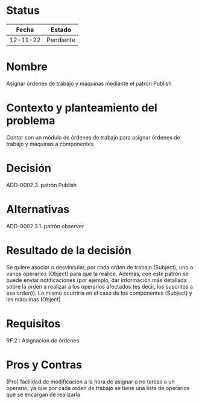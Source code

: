 # Status

| Fecha | Estado |
| --- | --- |
| 12-11-22 | Pendiente |

# Nombre

Asignar órdenes de trabajo y máquinas mediante el patrón Publish

# Contexto y planteamiento del problema

Contar con un módulo de órdenes de trabajo para asignar órdenes de trabajo y máquinas a componentes

# Decisión

ADD-0002.3. patrón Publish

# Alternativas

ADD-0002.3.1. patrón observer

# Resultado de la decisión

Se quiere asociar o desvincular, por cada orden de trabajo (Subject), uno o varios operarios (Object) para que la realice. Además, con este patrón se puede enviar notificaciones (por ejemplo, dar información más detallada sobre la orden a realizar a los operarios afectados (es decir, los suscritos a esa orden)). Lo mismo ocurriría en el caso de los componentes (Subject) y las máquinas (Object)

# Requisitos

RF.2 : Asignación de órdenes

# Pros y Contras

(Pro) facilidad de modificación a la hora de asignar o no tareas a un operario, ya que por cada orden de trabajo se tiene una lista de operarios que se encargan de realizarla
